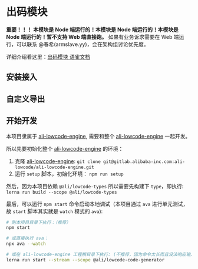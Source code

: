 # 出码模块

**重要！！！ 本模块是 Node 端运行的！本模块是 Node 端运行的！本模块是 Node 端运行的！暂不支持 Web 端直接跑。**
如果有业务诉求需要在 Web 端运行，可以联系 @春希(armslave.yy)，会在架构组讨论优先度。

详细介绍看这里：[出码模块 语雀文档](https://yuque.antfin.com/docs/share/2b342641-6e01-4c77-b8e0-30421f55f69b)

## 安装接入

## 自定义导出

## 开始开发

本项目隶属于 [ali-lowcode-engine](http://gitlab.alibaba-inc.com/ali-lowcode/ali-lowcode-engine), 需要和整个 [ali-lowcode-engine](http://gitlab.alibaba-inc.com/ali-lowcode/ali-lowcode-engine) 一起开发。

所以先要初始化整个 [ali-lowcode-engine](http://gitlab.alibaba-inc.com/ali-lowcode/ali-lowcode-engine) 的环境：

1. 克隆 [ali-lowcode-engine](http://gitlab.alibaba-inc.com/ali-lowcode/ali-lowcode-engine): `git clone git@gitlab.alibaba-inc.com:ali-lowcode/ali-lowcode-engine.git`
2. 运行 `setup` 脚本，初始化环境： `npm run setup`

然后，因为本项目依赖 `@ali/lowcode-types` 所以需要先构建下 `type`，即执行: `lerna run build --scope @ali/lowcode-types`

最后，可以运行 `npm start` 命令启动本地调试（本项目通过 `ava` 进行单元测试，故 `start` 脚本其实就是 `watch` 模式的 `ava`):

```sh
# 到本项目目录下执行：（推荐）
npm start

# 或直接执行 ava：
npx ava --watch

# 或在 ali-lowcode-engine 工程根目录下执行: (不推荐，因为命令太长而且没法响应输入)
lerna run start --stream --scope @ali/lowcode-code-generator
```
